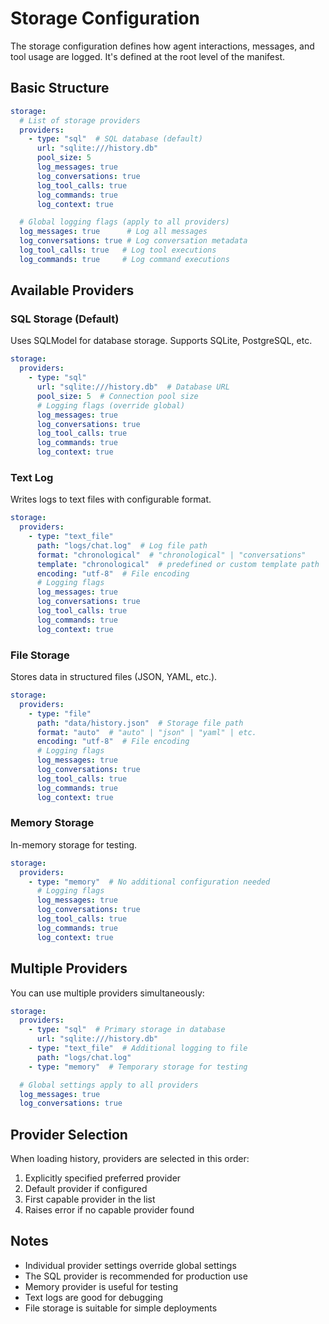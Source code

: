 # Storage Configuration

The storage configuration defines how agent interactions, messages, and tool usage are logged. It's defined at the root level of the manifest.

## Basic Structure

```yaml
storage:
  # List of storage providers
  providers:
    - type: "sql"  # SQL database (default)
      url: "sqlite:///history.db"
      pool_size: 5
      log_messages: true
      log_conversations: true
      log_tool_calls: true
      log_commands: true
      log_context: true

  # Global logging flags (apply to all providers)
  log_messages: true      # Log all messages
  log_conversations: true # Log conversation metadata
  log_tool_calls: true   # Log tool executions
  log_commands: true     # Log command executions
```

## Available Providers

### SQL Storage (Default)
Uses SQLModel for database storage. Supports SQLite, PostgreSQL, etc.

```yaml
storage:
  providers:
    - type: "sql"
      url: "sqlite:///history.db"  # Database URL
      pool_size: 5  # Connection pool size
      # Logging flags (override global)
      log_messages: true
      log_conversations: true
      log_tool_calls: true
      log_commands: true
      log_context: true
```

### Text Log
Writes logs to text files with configurable format.

```yaml
storage:
  providers:
    - type: "text_file"
      path: "logs/chat.log"  # Log file path
      format: "chronological"  # "chronological" | "conversations"
      template: "chronological"  # predefined or custom template path
      encoding: "utf-8"  # File encoding
      # Logging flags
      log_messages: true
      log_conversations: true
      log_tool_calls: true
      log_commands: true
      log_context: true
```

### File Storage
Stores data in structured files (JSON, YAML, etc.).

```yaml
storage:
  providers:
    - type: "file"
      path: "data/history.json"  # Storage file path
      format: "auto"  # "auto" | "json" | "yaml" | etc.
      encoding: "utf-8"  # File encoding
      # Logging flags
      log_messages: true
      log_conversations: true
      log_tool_calls: true
      log_commands: true
      log_context: true
```

### Memory Storage
In-memory storage for testing.

```yaml
storage:
  providers:
    - type: "memory"  # No additional configuration needed
      # Logging flags
      log_messages: true
      log_conversations: true
      log_tool_calls: true
      log_commands: true
      log_context: true
```

## Multiple Providers

You can use multiple providers simultaneously:

```yaml
storage:
  providers:
    - type: "sql"  # Primary storage in database
      url: "sqlite:///history.db"
    - type: "text_file"  # Additional logging to file
      path: "logs/chat.log"
    - type: "memory"  # Temporary storage for testing

  # Global settings apply to all providers
  log_messages: true
  log_conversations: true
```

## Provider Selection

When loading history, providers are selected in this order:
1. Explicitly specified preferred provider
2. Default provider if configured
3. First capable provider in the list
4. Raises error if no capable provider found

## Notes
- Individual provider settings override global settings
- The SQL provider is recommended for production use
- Memory provider is useful for testing
- Text logs are good for debugging
- File storage is suitable for simple deployments
